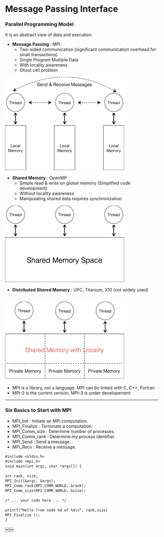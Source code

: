 # Message Passing Interface

### Parallel Programming Model
It is an abstract view of data and execution.
* **Message Passing** : MPI
  * Two-sided communication (significant communication overhead for small transactions)
  * Single Program Multiple Data
  * With locality awareness
  * Ghost cell problem

![image](./image/MP.png)

* **Shared Memory** : OpenMP
  * Simple read & write on global memory (Simplified code development)
  * Without locality awareness
  * Manipulating shared data requires synchronization

![image](./image/SM.png)

* **Distributed Shared Memory** : UPC, Titanium, X10 (not widely used)

![image](./image/DSM.png)
--------------------------------
* MPI is a library, not a language. MPI can be linked with C, C++, Fortran
* MPI-2 is the current version, MPI-3 is under developement
--------------------------------
### Six Basics to Start with MPI
* MPI_Init      :		 Initiate an MPI computation.
* MPI_Finalize  :		 Terminate a computation.
* MPI_Comm_size :   Determine number of processes.
* MPI_Comm_rank :		 Determine my process identifier.
* MPI_Send      :		 Send a message.
* MPI_Recv      :		 Receive a message.

```
#include <stdio.h>
#include <mpi.h>
void main(int argc, char *argv[]) {

int rank, size;
MPI_Init(&argc, &argv); 
MPI_Comm_rank(MPI_COMM_WORLD, &rank); 
MPI_Comm_size(MPI_COMM_WORLD, &size); 

/* ... your code here ... */

printf(“Hello from node %d of %d\n”, rank,size) 
MPI_Finalize ();
}
```
￼￼
